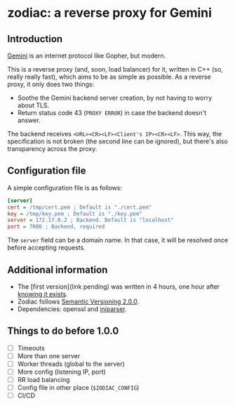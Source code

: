 # zodiac: a reverse proxy for Gemini

## Introduction
[Gemini](https://gemini.circumlunar.space/) is an internet protocol like Gopher, but modern.

This is a reverse proxy (and, soon, load balancer) for it, written in C++ (so, really really fast), which aims to be as simple as possible. As a reverse proxy, it only does two things:
- Soothe the Gemini backend server creation, by not having to worry about TLS.
- Return status code 43 (`PROXY ERROR`) in case the backend doesn't answer.

The backend receives `<URL><CR><LF><Client's IP><CR><LF>`. This way, the specification is not broken (the second line can be ignored), but there's also transparency across the proxy.

## Configuration file
A simple configuration file is as follows:
```ini
[server]
cert = /tmp/cert.pem ; Default is "./cert.pem"
key = /tmp/key.pem ; Default is "./key.pem"
server = 172.17.0.2 ; Backend. Default is "localhost"
port = 7000 ; Backend, required
```

The `server` field can be a domain name. In that case, it will be resolved once before accepting requests.

## Additional information
- The [first version](link pending) was written in 4 hours, one hour after [knowing it exists](https://youtu.be/K-en4nEV5Xc).
- Zodiac follows [Semantic Versioning 2.0.0](https://semver.org/spec/v2.0.0.html).
- Dependencies: openssl and [iniparser](https://github.com/ndevilla/iniparser).

## Things to do before 1.0.0
- [ ] Timeouts
- [ ] More than one server
- [ ] Worker threads (global to the server)
- [ ] More config (listening IP, port)
- [ ] RR load balancing
- [ ] Config file in other place (`$ZODIAC_CONFIG`)
- [ ] CI/CD